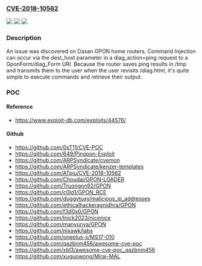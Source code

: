 ### [CVE-2018-10562](https://cve.mitre.org/cgi-bin/cvename.cgi?name=CVE-2018-10562)
![](https://img.shields.io/static/v1?label=Product&message=n%2Fa&color=blue)
![](https://img.shields.io/static/v1?label=Version&message=n%2Fa&color=blue)
![](https://img.shields.io/static/v1?label=Vulnerability&message=n%2Fa&color=brighgreen)

### Description

An issue was discovered on Dasan GPON home routers. Command Injection can occur via the dest_host parameter in a diag_action=ping request to a GponForm/diag_Form URI. Because the router saves ping results in /tmp and transmits them to the user when the user revisits /diag.html, it's quite simple to execute commands and retrieve their output.

### POC

#### Reference
- https://www.exploit-db.com/exploits/44576/

#### Github
- https://github.com/0xT11/CVE-POC
- https://github.com/649/Pingpon-Exploit
- https://github.com/ARPSyndicate/cvemon
- https://github.com/ARPSyndicate/kenzer-templates
- https://github.com/ATpiu/CVE-2018-10562
- https://github.com/Choudai/GPON-LOADER
- https://github.com/Truongnn92/GPON
- https://github.com/c0ld1/GPON_RCE
- https://github.com/duggytuxy/malicious_ip_addresses
- https://github.com/ethicalhackeragnidhra/GPON
- https://github.com/f3d0x0/GPON
- https://github.com/lnick2023/nicenice
- https://github.com/manyunya/GPON
- https://github.com/nixawk/labs
- https://github.com/oneplus-x/MS17-010
- https://github.com/qazbnm456/awesome-cve-poc
- https://github.com/xbl3/awesome-cve-poc_qazbnm456
- https://github.com/xuguowong/Mirai-MAL

